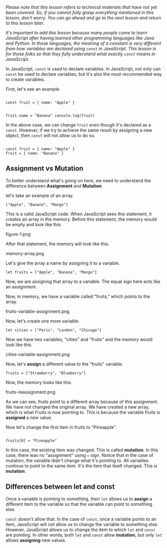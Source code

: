 _Please note that this lesson refers to technical materials that have not yet been covered.
So, if you cannot fully grasp everything mentioned in this lesson, 
don't worry. You can go ahead and go to the next lesson and return to this lesson later._

_It's important to add this lesson because many people come to learn JavaScript after having learned other programming
languages like Java and Python. In those languages, the meaning of a constant is very different from how variables
are declared using `const` in JavaScript. This lesson is for those folks so that they fully understand what exactly
`const` means in JavaScript._

In JavaScript, `const` is used to declare variables.
In JavaScript, not only can `const` be used to declare variables, but
it's also the most recommended way to create variables.

First, let's see an example.

<codeblock language="javascript" type="lesson">
<code>
const fruit = { name: "Apple" }

fruit.name = "Banana"
console.log(fruit)
</code>
</codeblock>

In the above case, we can change `fruit` even though it's declared as a `const`.
However, if we try to achieve the same result by assigning a new object, then `const` will not allow us to do so.

<codeblock language="javascript" type="lesson">
<code>
const fruit = { name: "Apple" }
fruit = { name: "Banana" }
</code>
</codeblock>

## Assignment vs Mutation

To better understand what's going on here, we need to understand the difference between
**Assignment** and **Mutation**.

let's take an example of an array.


```
["Apple", "Banana", "Mango"]
```

This is a valid JavaScript code.
When JavaScript sees this statement, it creates an array in the memory.
Before this statement, the memory would be empty and look like this.

<image>figure-1.png</image>

After that statement, the memory will look like this.

<image>memory-array.png</image>

Let's give the array a name by assigning it to a variable.

```
let fruits = ["Apple", "Banana", "Mango"]
```

Now, we are assigning that array to a variable. The equal sign here acts like an assignment.

Now, in memory, we have a variable called "fruits," which points to the array.

<image>fruits-variable-assignment.png</image>

Now, let's create one more variable.

```
let cities = ["Paris", "London", "Chicago"]
```

Now we have two variables, "cities" and "fruits" and the memory would look like this.

<image>cities-variable-assignment.png</image>

Now, let's **assign** a different value to the "fruits" variable.

```
fruits = ["Strawberry", "Blueberry"]
```

Now, the memory looks like this.

<image>fruits-reassignment.png</image>

As we can see, fruits point to a different array because of this assignment.
We have not changed the original array. We have created a new array, which is what Fruits is now pointing to.
This is because the variable fruits is **assigned** a new value.

Now let's change the first item in fruits to "Pineapple".

<codeblock language="javascript" type="lesson">
<code>
fruits[0] = "Pineapple"
</code>
</codeblock>

In this case, the existing item was changed. This is called **mutation**.
In this case, there was no "assignment" using `=` sign.
Notice that in the case of mutation, the variable didn't change what it's pointing to.
All variables continue to point to the same item. It's the item that itself changed.
This is **mutation**.

## Differences between let and const

Once a variable is pointing to something, then `let` allows us to **assign** a different item to the variable
so that the variable can point to something else.

`const` doesn't allow that. In the case of `const`, once a variable points to an item, JavaScript
will not allow us to change the variable to something else. However, JavaScript allows us to change the item
to which `let` and `const` are pointing. In other words, both `let` and `const` allow **mutation**, but only `let` allows **assigning** new values.
